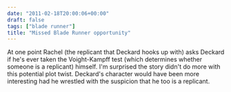 ```yaml
---
date: "2011-02-18T20:00:06+00:00"
draft: false
tags: ["blade runner"]
title: "Missed Blade Runner opportunity"
---
```


At one point Rachel (the replicant that Deckard hooks up with) asks Deckard if he's ever taken the Voight-Kampff test (which determines whether someone is a replicant) himself. I'm surprised the story didn't do more with this potential plot twist. Deckard's character would have been more interesting had he wrestled with the suspicion that he too is a replicant.
